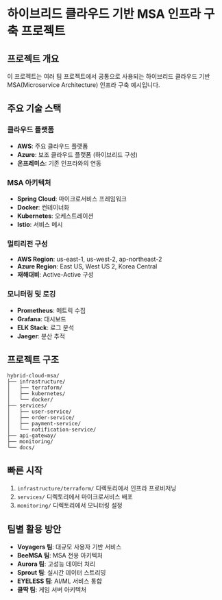 # 하이브리드 클라우드 기반 MSA 인프라 구축 프로젝트

## 프로젝트 개요
이 프로젝트는 여러 팀 프로젝트에서 공통으로 사용되는 하이브리드 클라우드 기반 MSA(Microservice Architecture) 인프라 구축 예시입니다.

## 주요 기술 스택

### 클라우드 플랫폼
- **AWS**: 주요 클라우드 플랫폼
- **Azure**: 보조 클라우드 플랫폼 (하이브리드 구성)
- **온프레미스**: 기존 인프라와의 연동

### MSA 아키텍처
- **Spring Cloud**: 마이크로서비스 프레임워크
- **Docker**: 컨테이너화
- **Kubernetes**: 오케스트레이션
- **Istio**: 서비스 메시

### 멀티리전 구성
- **AWS Region**: us-east-1, us-west-2, ap-northeast-2
- **Azure Region**: East US, West US 2, Korea Central
- **재해대비**: Active-Active 구성

### 모니터링 및 로깅
- **Prometheus**: 메트릭 수집
- **Grafana**: 대시보드
- **ELK Stack**: 로그 분석
- **Jaeger**: 분산 추적

## 프로젝트 구조
```
hybrid-cloud-msa/
├── infrastructure/
│   ├── terraform/
│   ├── kubernetes/
│   └── docker/
├── services/
│   ├── user-service/
│   ├── order-service/
│   ├── payment-service/
│   └── notification-service/
├── api-gateway/
├── monitoring/
└── docs/
```

## 빠른 시작
1. `infrastructure/terraform/` 디렉토리에서 인프라 프로비저닝
2. `services/` 디렉토리에서 마이크로서비스 배포
3. `monitoring/` 디렉토리에서 모니터링 설정

## 팀별 활용 방안
- **Voyagers 팀**: 대규모 사용자 기반 서비스
- **BeeMSA 팀**: MSA 전용 아키텍처
- **Aurora 팀**: 고성능 데이터 처리
- **Sprout 팀**: 실시간 데이터 스트리밍
- **EYELESS 팀**: AI/ML 서비스 통합
- **클딱 팀**: 게임 서버 아키텍처 